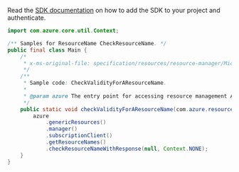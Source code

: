 Read the [SDK documentation](https://github.com/Azure/azure-sdk-for-java/blob/azure-resourcemanager_2.13.0/sdk/resourcemanager/azure-resourcemanager/README.md) on how to add the SDK to your project and authenticate.

```java
import com.azure.core.util.Context;

/** Samples for ResourceName CheckResourceName. */
public final class Main {
    /*
     * x-ms-original-file: specification/resources/resource-manager/Microsoft.Resources/stable/2021-01-01/examples/CheckResourceName.json
     */
    /**
     * Sample code: CheckValidityForAResourceName.
     *
     * @param azure The entry point for accessing resource management APIs in Azure.
     */
    public static void checkValidityForAResourceName(com.azure.resourcemanager.AzureResourceManager azure) {
        azure
            .genericResources()
            .manager()
            .subscriptionClient()
            .getResourceNames()
            .checkResourceNameWithResponse(null, Context.NONE);
    }
}
```

